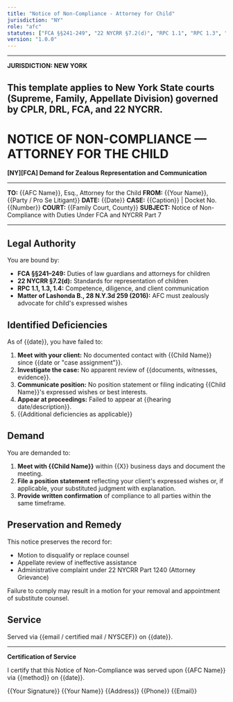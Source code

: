 ```yaml
---
title: "Notice of Non-Compliance - Attorney for Child"
jurisdiction: "NY"
role: "afc"
statutes: ["FCA §§241-249", "22 NYCRR §7.2(d)", "RPC 1.1", "RPC 1.3", "RPC 1.4"]
version: "1.0.0"
---
```


---
**JURISDICTION: NEW YORK**

This template applies to New York State courts (Supreme, Family, Appellate Division) governed by CPLR, DRL, FCA, and 22 NYCRR.
---

# NOTICE OF NON-COMPLIANCE — ATTORNEY FOR THE CHILD

**[NY][FCA] Demand for Zealous Representation and Communication**

---

**TO:** {{AFC Name}}, Esq., Attorney for the Child
**FROM:** {{Your Name}}, {{Party / Pro Se Litigant}}
**DATE:** {{Date}}
**CASE:** {{Caption}} | Docket No. {{Number}}
**COURT:** {{Family Court, County}}
**SUBJECT:** Notice of Non-Compliance with Duties Under FCA and NYCRR Part 7

---

## Legal Authority

You are bound by:

- **FCA §§241–249:** Duties of law guardians and attorneys for children
- **22 NYCRR §7.2(d):** Standards for representation of children
- **RPC 1.1, 1.3, 1.4:** Competence, diligence, and client communication
- **Matter of Lashonda B., 28 N.Y.3d 259 (2016):** AFC must zealously advocate for child's expressed wishes

## Identified Deficiencies

As of {{date}}, you have failed to:

1. **Meet with your client:** No documented contact with {{Child Name}} since {{date or "case assignment"}}.
2. **Investigate the case:** No apparent review of {{documents, witnesses, evidence}}.
3. **Communicate position:** No position statement or filing indicating {{Child Name}}'s expressed wishes or best interests.
4. **Appear at proceedings:** Failed to appear at {{hearing date/description}}.
5. {{Additional deficiencies as applicable}}

## Demand

You are demanded to:

1. **Meet with {{Child Name}}** within {{X}} business days and document the meeting.
2. **File a position statement** reflecting your client's expressed wishes or, if applicable, your substituted judgment with explanation.
3. **Provide written confirmation** of compliance to all parties within the same timeframe.

## Preservation and Remedy

This notice preserves the record for:

- Motion to disqualify or replace counsel
- Appellate review of ineffective assistance
- Administrative complaint under 22 NYCRR Part 1240 (Attorney Grievance)

Failure to comply may result in a motion for your removal and appointment of substitute counsel.

## Service

Served via {{email / certified mail / NYSCEF}} on {{date}}.

---

**Certification of Service**

I certify that this Notice of Non-Compliance was served upon {{AFC Name}} via {{method}} on {{date}}.

{{Your Signature}}
{{Your Name}}
{{Address}}
{{Phone}}
{{Email}}

